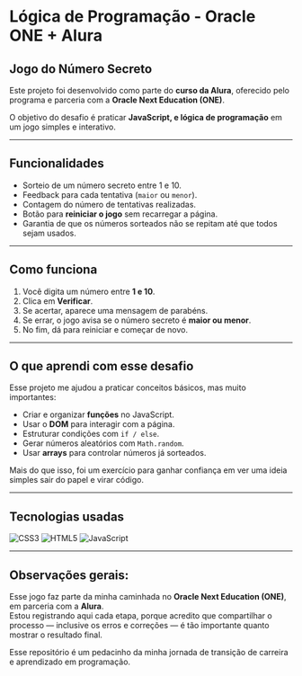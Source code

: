 # Lógica de Programação - Oracle ONE + Alura

## Jogo do Número Secreto
Este projeto foi desenvolvido como parte do **curso da Alura**, oferecido pelo programa e parceria com a **Oracle Next Education (ONE)**.  

O objetivo do desafio é praticar **JavaScript, e lógica de programação** em um jogo simples e interativo.

---

##  Funcionalidades
- Sorteio de um número secreto entre 1 e 10.
- Feedback para cada tentativa (`maior` ou `menor`).
- Contagem do número de tentativas realizadas.
- Botão para **reiniciar o jogo** sem recarregar a página.
- Garantia de que os números sorteados não se repitam até que todos sejam usados.

---

##  Como funciona
1. Você digita um número entre **1 e 10**.  
2. Clica em **Verificar**.  
3. Se acertar, aparece uma mensagem de parabéns.  
4. Se errar, o jogo avisa se o número secreto é **maior ou menor**.  
5. No fim, dá para reiniciar e começar de novo.  

---
##  O que aprendi com esse desafio
Esse projeto me ajudou a praticar conceitos básicos, mas muito importantes:  
- Criar e organizar **funções** no JavaScript.  
- Usar o **DOM** para interagir com a página.  
- Estruturar condições com `if / else`.  
- Gerar números aleatórios com `Math.random`.  
- Usar **arrays** para controlar números já sorteados.  

Mais do que isso, foi um exercício para ganhar confiança em ver uma ideia simples sair do papel e virar código. 

---
##  Tecnologias usadas
![CSS3](https://img.shields.io/badge/CSS3-1572B6?style=for-the-badge&logo=css3&logoColor=white) ![HTML5](https://img.shields.io/badge/HTML5-E34F26?style=for-the-badge&logo=html5&logoColor=white) ![JavaScript](https://img.shields.io/badge/JavaScript-F7DF1E?style=for-the-badge&logo=javascript&logoColor=black)


---
##  Observações gerais:
Esse jogo faz parte da minha caminhada no **Oracle Next Education (ONE)**, em parceria com a **Alura**.  
Estou registrando aqui cada etapa, porque acredito que compartilhar o processo — inclusive os erros e correções — é tão importante quanto mostrar o resultado final.  

Esse repositório é um pedacinho da minha jornada de transição de carreira e aprendizado em programação.
